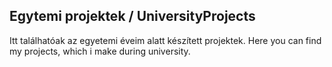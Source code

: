 ## Egytemi projektek / UniversityProjects

Itt találhatóak az egyetemi éveim alatt készített projektek.
Here you can find my projects, which i make during university.
